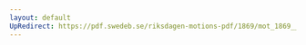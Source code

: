 ```yaml
---
layout: default
UpRedirect: https://pdf.swedeb.se/riksdagen-motions-pdf/1869/mot_1869__ak__00128/mot_1869__ak__00128_001.pdf
---
```

